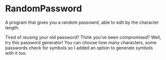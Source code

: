 # RandomPassword
A program that gives you a random passowrd, able to edit by the character length.


Tired of reusing your old password? Think you've been compromised? Well, try this password generator!
You can choose how many characters, some passwords check for symbols so I added an option to generate symbols with it too. 
